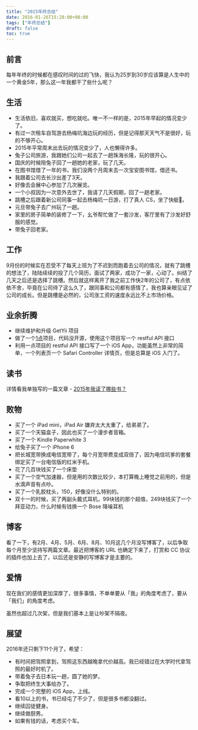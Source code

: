 ```yaml
---
title: "2015年终总结"
date: 2016-01-26T15:28:00+08:00
tags: ["年终总结"] 
draft: false
toc: true
---
```


## 前言

每年年终的时候都在感叹时间的过的飞快，我认为25岁到30岁应该算是人生中的一个黄金5年，那么这一年我都干了些什么呢？

## 生活

- 生活依旧，喜欢就买，想吃就吃。唯一不一样的是，2015年早起的情况变少了。
- 有过一次租车自驾游去杨梅坑海边玩的经历，但是记得那天天气不是很好，玩的不够开心。
- 2015年平常周末出去玩的情况变少了，人也懒得许多。
- 兔子公司旅游，我跟她们公司一起去了一趟珠海长隆，玩的很开心。
- 国庆的时候陪兔子回了一趟她的老家，玩了几天。
- 在图书馆借了一年的书，我们没两个月周末去一次宝安图书馆，借还书。
- 我跟着公司去长沙出差了3天。
- 好像去会展中心参加了几次展览。
- 一个小叔因为一次意外去世了，我请了几天假期，回了一趟老家。
- 跳槽之后跟着新公司同事一起去杨梅坑一日游，打了真人 CS，坐了快艇🚤。
- 元旦带兔子去广州玩了一趟。
- 家里的房子简单的装修了一下，幺爷帮忙做了一套沙发，客厅里有了沙发好舒服的感觉。
- 带兔子回老家。

<!--more-->

## 工作

9月份的时候实在忍受不了每天上班为了不迟到而跑着去公司的情况，就有了跳槽的想法了，陆陆续续的投了几个简历，面试了两家，成功了一家，心动了。纠结了几天之后还是选择了跳槽。然后就这样离开了我之前工作快2年的公司了，有点依依不舍，毕竟在公司待了这么久了，跟同事和公司都有感情了，我也算亲眼见证了公司的成长。但是跳槽是必然的，公司涨工资的速度永远比不上市场价格。

## 业余折腾

- 继续维护和升级 GetYii 项目
- 做了一个[1点](http://1.forecho.com)项目，代码没开源，使用这个项目写一个 restful API 接口
- 利用一点项目的 restful API 接口写了一个 iOS App，功能虽然上非常的简单，一个列表页一个 Safari Controller 详情页，但是总算是 iOS 入门了。

## 读书

详情看我单独写的一篇文章 - [2015年我读了哪些书？](/what-i-read-in-2015)

## 败物

- 买了一个 iPad mini，iPad Air 嫌弃太大太重了，给弟弟了。
- 买了一个天猫盒子，因此也买了一个漫步者音箱。
- 买了一个 Kindle Paperwhite 3
- 给兔子买了一个 iPhone 6
- 把长城宽带换成电信宽带了，每个月宽带费变成双倍了，因为电信坑爹的套餐绑定买了一台电信版的红米手机。
- 花了几百块钱买了一个床垫
- 买了一个空气加速器，但是用的次数比较少，本打算晚上睡觉之前用的，但是水滴声音有点吵。
- 买了一个乳胶枕头，150，好像没什么特别的。
- 双十一的时候，买了两副头戴式耳机，99块钱的那个超值，249块钱买了一个拜亚动力，什么时候有钱换一个 Bose 降噪耳机

## 博客

看了一下，有2月、4月、5月、6月、8月、10月这几个月没写博客了，以后争取每个月至少坚持写两篇文章。最近把博客的 URL 也确定下来了，打赏和 CC 协议的插件也加上去了，以后还是安静的写博客才是主要的。

## 爱情

现在我们的感情更加深厚了，很多事情，不单单要从「我」的角度考虑了，要从「我们」的角度考虑。

虽然也超过几次架，但是我们基本上是让吵架不隔夜。

## 展望

2016年还只剩下11个月了，希望：

- 有时间把驾照拿到，驾照这东西越晚拿代价越高。我已经错过在大学时代拿驾照的最好时机了。
- 带着兔子去日本玩一趟，圆了她的梦。
- 争取把终生大事给办了。
- 完成一个完整的 iOS App，上线。
- 看10以上的书，书已经屯了不少了，但是很多书都没翻过。
- 继续囚徒健身。
- 继续做厨男。
- 如果有钱的话，考虑买个车。


